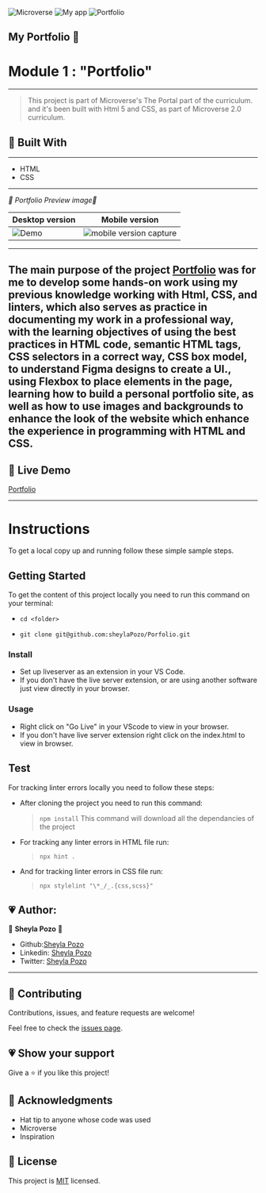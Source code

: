 ![Microverse](https://img.shields.io/badge/Microverse-blueviolet)
![My app](https://img.shields.io/badge/myapp-violet)
![Portfolio](https://img.shields.io/github/followers/sheylaPozo?style=social)

## My Portfolio 💖

# Module 1 : "Portfolio" 
---

> This project is part of Microverse's The Portal part of the curriculum. and it's been built with Html 5 and CSS, as part of Microverse 2.0 curriculum.

## 💖 Built With 

---

- HTML
- CSS

---

*💛 Portfolio Preview image💛*

Desktop version | Mobile version
-------------------- | ----------------------
![Demo](https://user-images.githubusercontent.com/54015740/122578337-6445fc00-d019-11eb-9b13-45c3d9967e72.png) | ![mobile version capture](https://user-images.githubusercontent.com/54015740/122890216-19720000-d309-11eb-872c-e502bb5a4c94.png)

---
The main purpose of the project [Portfolio](https://sheylapozo.github.io/Porfolio/) was for me to develop some hands-on work using my previous knowledge working with Html, CSS, and linters, which also serves as practice in documenting my work in a professional way, with the learning objectives of using the best practices in HTML code, semantic HTML tags, CSS selectors in a correct way, CSS box model, to understand Figma designs to create a UI., using Flexbox to place elements in the page, learning how to build a personal portfolio site, as well as how to use images and backgrounds to enhance the look of the website which enhance the experience in programming with HTML and CSS.
---

## 💖 Live Demo

[Portfolio](https://sheylapozo.github.io/Porfolio/) 

---

# Instructions

To get a local copy up and running follow these simple sample steps.

## Getting Started

To get the content of this project locally you need to run this command on your terminal:

 - ` cd <folder> `

- ` git clone git@github.com:sheylaPozo/Porfolio.git `

### Install

- Set up liveserver as an extension in your VS Code.
- If you don't have the live server extension, or are using another software just view directly in your browser.

### Usage

- Right click on "Go Live" in your VScode to view in your browser.
- If you don't have live server extension right click on the index.html to view in browser.

## Test

For tracking linter errors locally you need to follow these steps:

- After cloning the project you need to run this command:

  > `npm install`
  > This command will download all the dependancies of the project

- For tracking any linter errors in HTML file run:

  > `npx hint .`

- And for tracking linter errors in CSS file run:
  > `npx stylelint "\*_/_.{css,scss}"`


## 💗 Author:

👤 **Sheyla Pozo** 💖


- Github:[Sheyla Pozo](https://github.com/sheylaPozo)
- Linkedin: [Sheyla Pozo](https://www.linkedin.com/in/sheypozo/)
- Twitter: [Sheyla Pozo](https://twitter.com/sheyPozo)

---

## 🤝 Contributing

Contributions, issues, and feature requests are welcome!


Feel free to check the [issues page](https://github.com/sheylaPozo/Porfolio/issues).


## 💗 Show your support

Give a ⭐️ if you like this project!

## 💖 Acknowledgments

- Hat tip to anyone whose code was used
- Microverse
- Inspiration

## 📝 License

This project is [MIT](./MIT.md) licensed.
